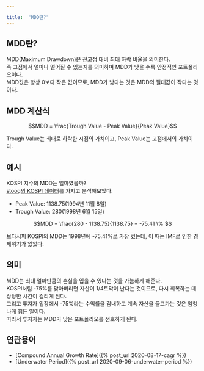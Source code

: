 ```yaml
---

title:  "MDD란?"
---
```


## MDD란?

MDD(Maximum Drawdown)은 전고점 대비 최대 하락 비율을 의미한다.  
즉 고점에서 얼마나 떨어질 수 있는지를 의미하며 MDD가 낮을 수록 안정적인 포트폴리오이다.  
MDD값은 항상 0보다 작은 값이므로, MDD가 낮다는 것은 MDD의 절대값이 작다는 것이다.  

## MDD 계산식

$$MDD = \frac{Trough Value - Peak Value}{Peak Value}$$

Trough Value는 최대로 하락한 시점의 가치이고, Peak Value는 고점에서의 가치이다.  

## 예시
KOSPI 지수의 MDD는 얼마였을까?  
[stooq의 KOSPI 데이터](https://stooq.com/q/?s=^kospi)를 가지고 분석해보았다.  

- Peak Value: 1138.75(1994년 11월 8일)
- Trough Value: 280(1998년 6월 15일)

$$MDD = \frac{280 - 1138.75}{1138.75} = -75.41 \% $$

보다시피 KOSPI의 MDD는 1998년에 -75.41%로 가장 컸는데, 이 때는 IMF로 인한 경제위기가 있었다.  

## 의미
MDD는 최대 얼마만큼의 손실을 입을 수 있다는 것을 가늠하게 해준다.  
KOSPI처럼 -75%를 맞아버리면 자산이 1/4토막이 난다는 것이므로, 다시 회복하는 데 상당한 시간이 걸리게 된다.  
그리고 투자자 입장에서 -75%라는 수익률을 감내하고 계속 자산을 들고가는 것은 엄청나게 힘든 일이다.  
따라서 투자자는 MDD가 낮은 포트폴리오를 선호하게 된다.  

## 연관용어
- [Compound Annual Growth Rate]({% post_url 2020-08-17-cagr %})
- [Underwater Period]({% post_url 2020-09-06-underwater-period %})
